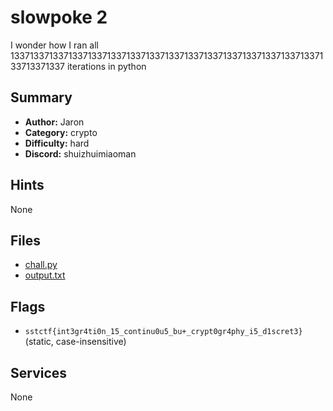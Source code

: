 # slowpoke 2
I wonder how I ran all 1337133713371337133713371337133713371337133713371337133713371337133713371337 iterations in python


## Summary
- **Author:** Jaron
- **Category:** crypto
- **Difficulty:** hard
- **Discord:** shuizhuimiaoman

## Hints
None

## Files
- [chall.py](<dist/chall.py>)
- [output.txt](<dist/output.txt>)

## Flags
- `sstctf{int3gr4ti0n_15_continu0u5_bu+_crypt0gr4phy_i5_d1scret3}` (static, case-insensitive)

## Services
None
